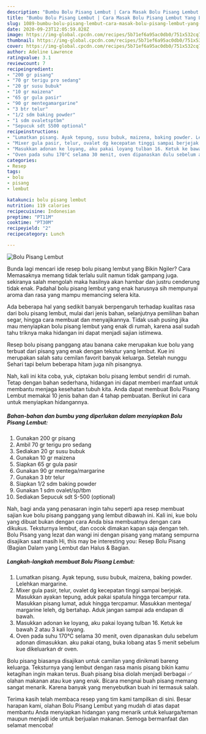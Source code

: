 ```yaml
---
description: "Bumbu Bolu Pisang Lembut | Cara Masak Bolu Pisang Lembut Yang Lezat Sekali"
title: "Bumbu Bolu Pisang Lembut | Cara Masak Bolu Pisang Lembut Yang Lezat Sekali"
slug: 1089-bumbu-bolu-pisang-lembut-cara-masak-bolu-pisang-lembut-yang-lezat-sekali
date: 2020-09-23T12:05:59.828Z
image: https://img-global.cpcdn.com/recipes/5b71ef6a95ac0db0/751x532cq70/bolu-pisang-lembut-foto-resep-utama.jpg
thumbnail: https://img-global.cpcdn.com/recipes/5b71ef6a95ac0db0/751x532cq70/bolu-pisang-lembut-foto-resep-utama.jpg
cover: https://img-global.cpcdn.com/recipes/5b71ef6a95ac0db0/751x532cq70/bolu-pisang-lembut-foto-resep-utama.jpg
author: Adeline Lawrence
ratingvalue: 3.1
reviewcount: 7
recipeingredient:
- "200 gr pisang"
- "70 gr terigu pro sedang"
- "20 gr susu bubuk"
- "10 gr maizena"
- "65 gr gula pasir"
- "90 gr mentegamargarine"
- "3 btr telur"
- "1/2 sdm baking powder"
- "1 sdm ovaletsptbm"
- "Sepucuk sdt S500 optional"
recipeinstructions:
- "Lumatkan pisang. Ayak tepung, susu bubuk, maizena, baking powder. Lelehkan margarine."
- "Mixer gula pasir, telur, ovalet dg kecepatan tinggi sampai berjejak. Masukkan ayakan tepung, aduk pakai spatula hingga tercampur rata. Masukkan pisang lumat, aduk hingga tercpamur. Masukkan mentega/ margarine leleh, dg bertahap. Aduk jangan sampai ada endapan di bawah."
- "Masukkan adonan ke loyang, aku pakai loyang tulban 16. Ketuk ke bawah 2 atau 3 kali loyang."
- "Oven pada suhu 170°C selama 30 menit, oven dipanaskan dulu sebelum adonan dimasukkan. aku pakai otang, buka lobang atas 5 menit sebelum kue dikeluarkan dr oven."
categories:
- Resep
tags:
- bolu
- pisang
- lembut

katakunci: bolu pisang lembut 
nutrition: 119 calories
recipecuisine: Indonesian
preptime: "PT11M"
cooktime: "PT30M"
recipeyield: "2"
recipecategory: Lunch

---
```



![Bolu Pisang Lembut](https://img-global.cpcdn.com/recipes/5b71ef6a95ac0db0/751x532cq70/bolu-pisang-lembut-foto-resep-utama.jpg)

Bunda lagi mencari ide resep bolu pisang lembut yang Bikin Ngiler? Cara Memasaknya memang tidak terlalu sulit namun tidak gampang juga. sekiranya salah mengolah maka hasilnya akan hambar dan justru cenderung tidak enak. Padahal bolu pisang lembut yang enak harusnya sih mempunyai aroma dan rasa yang mampu memancing selera kita.

Ada beberapa hal yang sedikit banyak berpengaruh terhadap kualitas rasa dari bolu pisang lembut, mulai dari jenis bahan, selanjutnya pemilihan bahan segar, hingga cara membuat dan menyajikannya. Tidak usah pusing jika mau menyiapkan bolu pisang lembut yang enak di rumah, karena asal sudah tahu triknya maka hidangan ini dapat menjadi sajian istimewa.

Resep bolu pisang panggang atau banana cake merupakan kue bolu yang terbuat dari pisang yang enak dengan tekstur yang lembut. Kue ini merupakan salah satu cemilan favorit banyak keluarga. Setelah nunggu Sehari tapi belum beberapa hitam juga nih pisangnya.


Nah, kali ini kita coba, yuk, ciptakan bolu pisang lembut sendiri di rumah. Tetap dengan bahan sederhana, hidangan ini dapat memberi manfaat untuk membantu menjaga kesehatan tubuh kita. Anda dapat membuat Bolu Pisang Lembut memakai 10 jenis bahan dan 4 tahap pembuatan. Berikut ini cara untuk menyiapkan hidangannya.

<!--inarticleads1-->

##### Bahan-bahan dan bumbu yang diperlukan dalam menyiapkan Bolu Pisang Lembut:

1. Gunakan 200 gr pisang
1. Ambil 70 gr terigu pro sedang
1. Sediakan 20 gr susu bubuk
1. Gunakan 10 gr maizena
1. Siapkan 65 gr gula pasir
1. Gunakan 90 gr mentega/margarine
1. Gunakan 3 btr telur
1. Siapkan 1/2 sdm baking powder
1. Gunakan 1 sdm ovalet/sp/tbm
1. Sediakan Sepucuk sdt S-500 (optional)


Nah, bagi anda yang penasaran ingin tahu seperti apa resep membuat sajian kue bolu pisang panggang yang lembut dibawah ini. Kali ini, kue bolu yang dibuat bukan dengan cara Anda bisa membuatnya dengan cara dikukus. Teksturnya lembut, dan cocok dimakan kapan saja dengan teh. Bolu Pisang yang lezat dan wangi ini dengan pisang yang matang sempurna disajikan saat masih Hi, this may be interesting you: Resep Bolu Pisang (Bagian Dalam yang Lembut dan Halus &amp; Bagian. 

<!--inarticleads2-->

##### Langkah-langkah membuat Bolu Pisang Lembut:

1. Lumatkan pisang. Ayak tepung, susu bubuk, maizena, baking powder. Lelehkan margarine.
1. Mixer gula pasir, telur, ovalet dg kecepatan tinggi sampai berjejak. Masukkan ayakan tepung, aduk pakai spatula hingga tercampur rata. Masukkan pisang lumat, aduk hingga tercpamur. Masukkan mentega/ margarine leleh, dg bertahap. Aduk jangan sampai ada endapan di bawah.
1. Masukkan adonan ke loyang, aku pakai loyang tulban 16. Ketuk ke bawah 2 atau 3 kali loyang.
1. Oven pada suhu 170°C selama 30 menit, oven dipanaskan dulu sebelum adonan dimasukkan. aku pakai otang, buka lobang atas 5 menit sebelum kue dikeluarkan dr oven.


Bolu pisang biasanya disajikan untuk camilan yang dinikmati bareng keluarga. Teksturnya yang lembut dengan rasa manis pisang bikin kamu ketagihan ingin makan terus. Buah pisang bisa diolah menjadi berbagai ✅ olahan makanan atau kue yang enak. Bicara mengnai buah pisang memang sangat menarik. Karena banyak yang menyebutkan buah ini termasuk salah. 

Terima kasih telah membaca resep yang tim kami tampilkan di sini. Besar harapan kami, olahan Bolu Pisang Lembut yang mudah di atas dapat membantu Anda menyiapkan hidangan yang menarik untuk keluarga/teman maupun menjadi ide untuk berjualan makanan. Semoga bermanfaat dan selamat mencoba!
